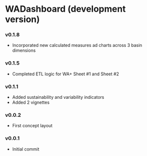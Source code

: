# WADashboard (development version)

### v0.1.8

* Incorporated new calculated measures ad charts across 3 basin dimensions

### v0.1.5

* Completed ETL logic for WA+ Sheet #1 and Sheet #2

### v0.1.1

* Added sustainability and variability indicators
* Added 2 vignettes

### v0.0.2

* First concept layout

### v0.0.1

* Initial commit
